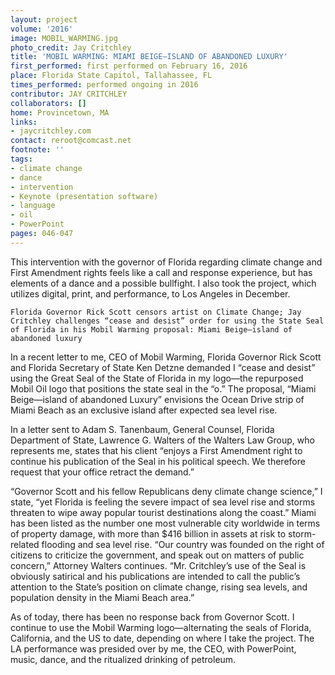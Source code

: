 ```yaml
---
layout: project
volume: '2016'
image: MOBIL_WARMING.jpg
photo_credit: Jay Critchley
title: 'MOBIL WARMING: MIAMI BEIGE—ISLAND OF ABANDONED LUXURY'
first_performed: first performed on February 16, 2016
place: Florida State Capitol, Tallahassee, FL
times_performed: performed ongoing in 2016
contributor: JAY CRITCHLEY
collaborators: []
home: Provincetown, MA
links:
- jaycritchley.com
contact: reroot@comcast.net
footnote: ''
tags:
- climate change
- dance
- intervention
- Keynote (presentation software)
- language
- oil
- PowerPoint
pages: 046-047
---
```


This intervention with the governor of Florida regarding climate change and First Amendment rights feels like a call and response experience, but has elements of a dance and a possible bullfight. I also took the project, which utilizes digital, print, and performance, to Los Angeles in December.

	Florida Governor Rick Scott censors artist on Climate Change; Jay Critchley challenges “cease and desist” order for using the State Seal of Florida in his Mobil Warming proposal: Miami Beige—island of abandoned luxury

In a recent letter to me, CEO of Mobil Warming, Florida Governor Rick Scott and Florida Secretary of State Ken Detzne demanded I “cease and desist” using the Great Seal of the State of Florida in my logo—the repurposed Mobil Oil logo that positions the state seal in the “o.”  The proposal, “Miami Beige—island of abandoned Luxury” envisions the Ocean Drive strip of Miami Beach as an exclusive island after expected sea level rise.

In a letter sent to Adam S. Tanenbaum, General Counsel, Florida Department of State, Lawrence G. Walters of the Walters Law Group, who represents me, states that his client “enjoys a First Amendment right to continue his publication of the Seal in his political speech. We therefore request that your office retract the demand.”

“Governor Scott and his fellow Republicans deny climate change science,” I state, “yet Florida is feeling the severe impact of sea level rise and storms threaten to wipe away popular tourist destinations along the coast.” Miami has been listed as the number one most vulnerable city worldwide in terms of property damage, with more than $416 billion in assets at risk to storm-related flooding and sea level rise. “Our country was founded on the right of citizens to criticize the government, and speak out on matters of public concern,” Attorney Walters continues. “Mr. Critchley’s use of the Seal is obviously satirical and his publications are intended to call the public’s attention to the State’s position on climate change, rising sea levels, and population density in the Miami Beach area.”

As of today, there has been no response back from Governor Scott. I continue to use the Mobil Warming logo—alternating the seals of Florida, California, and the US to date, depending on where I take the project. The LA performance was presided over by me, the CEO, with PowerPoint, music, dance, and the ritualized drinking of petroleum.
